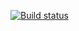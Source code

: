 [![Build status](https://ci.appveyor.com/api/projects/status/bxq16pv56m354vre?svg=true)](https://ci.appveyor.com/project/arsi8012/patternstestmode)